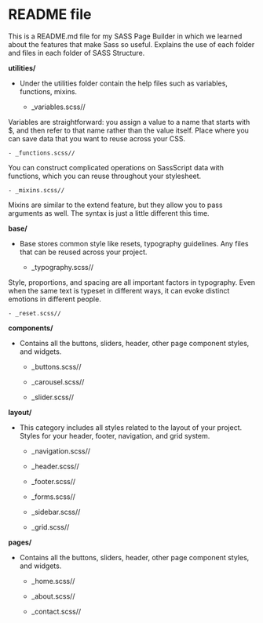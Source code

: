 # README file 
This is a README.md file for my SASS Page Builder in which we learned about the features that make Sass so useful. Explains the use of each folder and files in each folder of SASS Structure.

**utilities/** 
- Under the utilities folder contain the help files such as variables, functions, mixins.

    - _variables.scss//

Variables are straightforward: you assign a value to a name that starts with $, and then refer to that name rather than the value itself. Place where you can save data that you want to reuse across your CSS.

    - _functions.scss//

You can construct complicated operations on SassScript data with functions, which you can reuse throughout your stylesheet.

    - _mixins.scss//

Mixins are similar to the extend feature, but they allow you to pass arguments as well. The syntax is just a little different this time.    

**base/**
- Base stores common style like resets, typography guidelines. Any files that can be reused across your project.

    - _typography.scss//

Style, proportions, and spacing are all important factors in typography. Even when the same text is typeset in different ways, it can evoke distinct emotions in different people.

    - _reset.scss//

**components/**
- Contains all the buttons, sliders, header, other page component styles, and widgets.

    - _buttons.scss//

    - _carousel.scss//

    - _slider.scss//  

**layout/**
- This category includes all styles related to the layout of your project. Styles for your header, footer, navigation, and grid system.

    - _navigation.scss//

    - _header.scss//

    - _footer.scss// 

    - _forms.scss//

    - _sidebar.scss//

    - _grid.scss//    

**pages/**
- Contains all the buttons, sliders, header, other page component styles, and widgets.

    - _home.scss//

    - _about.scss//
    
    - _contact.scss//  

